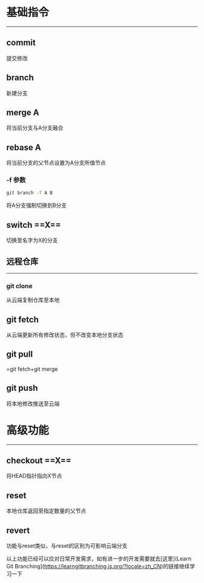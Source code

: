 # 基础指令
---
## commit 
提交修改
## branch 
新建分支
## merge A 
将当前分支与A分支融合
## rebase A
将当前分支的父节点设置为A分支所值节点
### -f 参数
```cmd
git branch -f A B 
```
将A分支强制切换到B分支
## switch ==X== 
切换至名字为X的分支

## 远程仓库
---
### git clone
从云端复制仓库至本地
## git fetch
从云端更新所有修改状态，但不改变本地分支状态
## git pull
=git fetch+git merge
## git push
将本地修改推送至云端
# 高级功能
---
## checkout ==X== 
将HEAD指针指向X节点
## reset
本地仓库返回至指定数量的父节点
## revert
功能与reset类似，与reset的区别为可影响云端分支


以上功能已经可以应对日常开发需求，如有进一步的开发需要就去[这里](Learn Git Branching](https://learngitbranching.js.org/?locale=zh_CN)的链接继续学习一下
